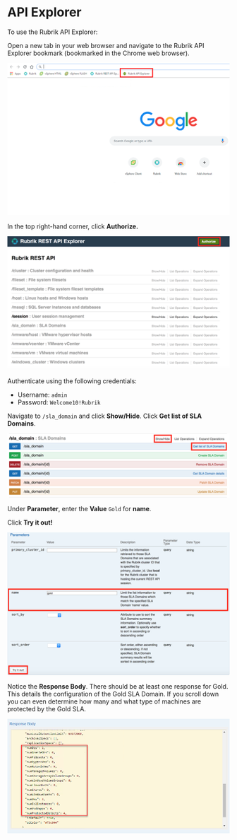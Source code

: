 # API Explorer

To use the Rubrik API Explorer:

Open a new tab in your web browser and navigate to the Rubrik API Explorer bookmark (bookmarked in the Chrome web browser).

<p align="center">
<img src="../images/image100.png">
</p>

In the top right-hand corner, click **Authorize.**

<p align="center">
<img src="../images/image101.png">
</p>

Authenticate using the following credentials:

* Username: `admin`
* Password: `Welcome10!Rubrik`

Navigate to `/sla_domain` and click **Show/Hide**. Click **Get list of SLA Domains**.

<p align="center">
<img src="../images/image102.png">
</p>

Under **Parameter**, enter the **Value** `Gold` for **name**.

Click **Try it out!**

<p align="center">
<img src="../images/image103.png">
</p>

Notice the **Response Body**. There should be at least one response for Gold. This details the configuration of the Gold SLA Domain. If you scroll down you can even determine how many and what type of machines are protected by the Gold SLA.

<p align="center">
<img src="../images/image104.png">
</p>